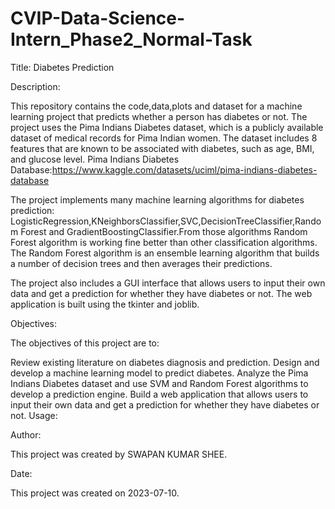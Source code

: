 # CVIP-Data-Science-Intern_Phase2_Normal-Task
Title: Diabetes Prediction

Description:

This repository contains the code,data,plots and dataset for a machine learning project that predicts whether a person has diabetes or not. The project uses the Pima Indians Diabetes dataset, which is a publicly available dataset of medical records for Pima Indian women. The dataset includes 8 features that are known to be associated with diabetes, such as age, BMI, and glucose level.
Pima Indians Diabetes Database:https://www.kaggle.com/datasets/uciml/pima-indians-diabetes-database

The project implements many machine learning algorithms for diabetes prediction: LogisticRegression,KNeighborsClassifier,SVC,DecisionTreeClassifier,Random Forest and GradientBoostingClassifier.From those algorithms Random Forest algorithm is working fine better than other classification algorithms. The Random Forest algorithm is an ensemble learning algorithm that builds a number of decision trees and then averages their predictions.

The project also includes a GUI interface that allows users to input their own data and get a prediction for whether they have diabetes or not. The web application is built using the tkinter and joblib.

Objectives:

The objectives of this project are to:

Review existing literature on diabetes diagnosis and prediction.
Design and develop a machine learning model to predict diabetes.
Analyze the Pima Indians Diabetes dataset and use SVM and Random Forest algorithms to develop a prediction engine.
Build a web application that allows users to input their own data and get a prediction for whether they have diabetes or not.
Usage:


Author:

This project was created by SWAPAN KUMAR SHEE.

Date:

This project was created on 2023-07-10.
